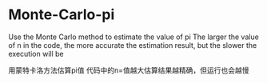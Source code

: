 # Monte-Carlo-pi
Use the Monte Carlo method to estimate the value of pi
The larger the value of n in the code, the more accurate the estimation result, but the slower the execution will be

用蒙特卡洛方法估算pi值
代码中的n=值越大估算结果越精确，但运行也会越慢

